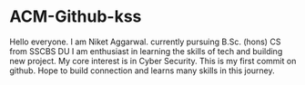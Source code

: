 ﻿# ACM-Github-kss
Hello  everyone. I am Niket Aggarwal.
currently pursuing B.Sc. (hons) CS from SSCBS DU
I am enthusiast in learning the skills of tech and building new project.
My core interest is in Cyber Security.
This is my first commit on github.
Hope to build connection and learns many skills in this journey.

